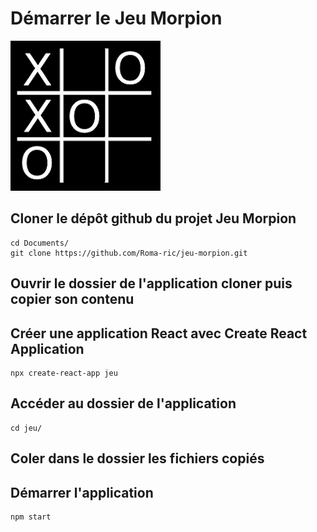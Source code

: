 # Démarrer le Jeu Morpion

![](./src/image/unnamed.jpg)

## Cloner le dépôt github du projet Jeu Morpion

    cd Documents/
    git clone https://github.com/Roma-ric/jeu-morpion.git


## Ouvrir le dossier de l'application cloner puis copier son contenu


## Créer une application React avec Create React Application 

    npx create-react-app jeu

## Accéder au dossier de l'application

    cd jeu/

## Coler dans le dossier les fichiers copiés

## Démarrer l'application 

    npm start

    